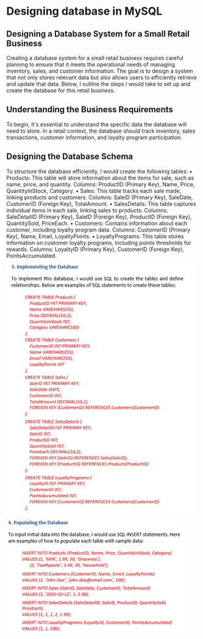 # Designing database in MySQL

## Designing a Database System for a Small Retail Business

Creating a database system for a small retail business requires careful planning to ensure that it meets the operational needs of managing inventory, sales, and customer information. The goal is to design a system that not only stores relevant data but also allows users to efficiently retrieve and update that data. Below, I outline the steps I would take to set up and create the database for this retail business.

## Understanding the Business Requirements

To begin, it's essential to understand the specific data the database will need to store. In a retail context, the database should track inventory, sales transactions, customer information, and loyalty program participation.

## Designing the Database Schema

To structure the database efficiently, I would create the following tables:
•	Products: This table will store information about the items for sale, such as name, price, and quantity.
Columns: ProductID (Primary Key), Name, Price, QuantityInStock, Category.
•	Sales: This table tracks each sale made, linking products and customers.
Columns: SaleID (Primary Key), SaleDate, CustomerID (Foreign Key), TotalAmount.
•	SalesDetails: This table captures individual items in each sale, linking sales to products.
Columns: SaleDetailID (Primary Key), SaleID (Foreign Key), ProductID (Foreign Key), QuantitySold, PriceEach.
•	Customers: Contains information about each customer, including loyalty program data.
Columns: CustomerID (Primary Key), Name, Email, LoyaltyPoints.
•	LoyaltyPrograms: This table stores information on customer loyalty programs, including points thresholds for rewards.
Columns: LoyaltyID (Primary Key), CustomerID (Foreign Key), PointsAccumulated.


![alt text](Designing_Database/Image1.png)

![alt text](Designing_Database/Image2.png)
